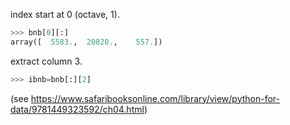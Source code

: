 
index start at 0 (octave, 1).

```python
>>> bnb[0][:]
array([  5583.,  20820.,    557.])
```

extract column 3.

```python
>>> ibnb=bnb[:][2]
```

(see https://www.safaribooksonline.com/library/view/python-for-data/9781449323592/ch04.html)
